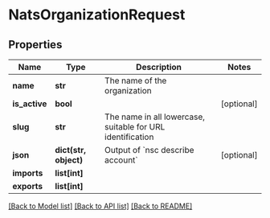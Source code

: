 # NatsOrganizationRequest


## Properties
Name | Type | Description | Notes
------------ | ------------- | ------------- | -------------
**name** | **str** | The name of the organization | 
**is_active** | **bool** |  | [optional] 
**slug** | **str** | The name in all lowercase, suitable for URL identification | 
**json** | **dict(str, object)** | Output of &#x60;nsc describe account&#x60; | [optional] 
**imports** | **list[int]** |  | 
**exports** | **list[int]** |  | 

[[Back to Model list]](../README.md#documentation-for-models) [[Back to API list]](../README.md#documentation-for-api-endpoints) [[Back to README]](../README.md)


